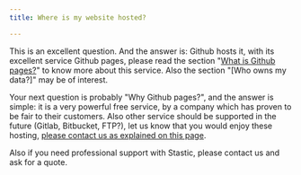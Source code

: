 ```yaml
---
title: Where is my website hosted?

---
```

This is an excellent question. And the answer is: Github hosts it, with its excellent service Github pages, please read the section "[What is Github pages?](/docs/what-is-github-pages)" to know more about this service. Also the section "[Who owns my data?]" may be of interest.

Your next question is probably "Why Github pages?", and the answer is simple: it is a very powerful free service, by a company which has proven to be fair to their customers. Also other service should be supported in the future (Gitlab, Bitbucket, FTP?), let us know that you would enjoy these hosting,  [please contact us as explained on this page](/contact).

Also if you need professional support with Stastic, please contact us and ask for a quote.
